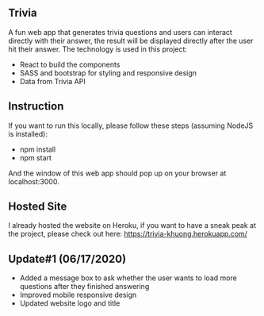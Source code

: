 ## Trivia

A fun web app that generates trivia questions and users can interact directly with their answer, the result will be displayed directly after the user hit their answer.
The technology is used in this project:
+ React to build the components
+ SASS and bootstrap for styling and responsive design
+ Data from Trivia API

## Instruction
If you want to run this locally, please follow these steps (assuming NodeJS is installed):
+ npm install
+ npm start

And the window of this web app should pop up on your browser at localhost:3000.

## Hosted Site
I already hosted the website on Heroku, if you want to have a sneak peak at the project, please check out here:
https://trivia-khuong.herokuapp.com/

## Update#1 (06/17/2020)
+ Added a message box to ask whether the user wants to load more questions after they finished answering
+ Improved mobile responsive design
+ Updated website logo and title
